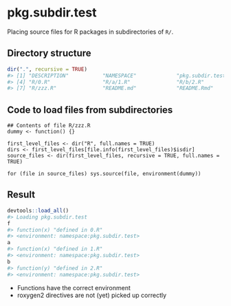 <!-- README.md is generated from README.Rmd. Please edit that file -->
pkg.subdir.test
===============

Placing source files for R packages in subdirectories of `R/`.

Directory structure
-------------------

``` r
dir(".", recursive = TRUE)
#> [1] "DESCRIPTION"           "NAMESPACE"             "pkg.subdir.test.Rproj"
#> [4] "R/0.R"                 "R/a/1.R"               "R/b/2.R"              
#> [7] "R/zzz.R"               "README.md"             "README.Rmd"
```

Code to load files from subdirectories
--------------------------------------

``` rfile
## Contents of file R/zzz.R
dummy <- function() {}

first_level_files <- dir("R", full.names = TRUE)
dirs <- first_level_files[file.info(first_level_files)$isdir]
source_files <- dir(first_level_files, recursive = TRUE, full.names = TRUE)

for (file in source_files) sys.source(file, environment(dummy))
```

Result
------

``` r
devtools::load_all()
#> Loading pkg.subdir.test
f
#> function(x) "defined in 0.R"
#> <environment: namespace:pkg.subdir.test>
a
#> function(x) "defined in 1.R"
#> <environment: namespace:pkg.subdir.test>
b
#> function(y) "defined in 2.R"
#> <environment: namespace:pkg.subdir.test>
```

-   Functions have the correct environment
-   roxygen2 directives are not (yet) picked up correctly
